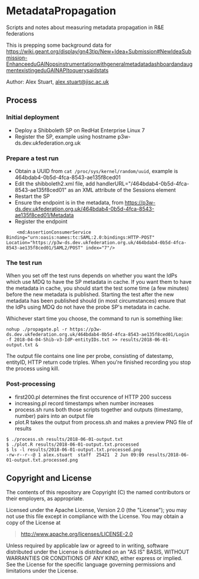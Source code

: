 # MetadataPropagation
Scripts and notes about measuring metadata propagation in R&amp;E federations

This is prepping some background data for https://wiki.geant.org/display/gn43tip/New+Idea+Submission#NewIdeaSubmission-EnhanceeduGAINopsinstrumentationwithgeneralmetadatadashboardandaugmentexistingeduGAINAPItoquerysaidstats

Author: Alex Stuart, alex.stuart@jisc.ac.uk

## Process

### Initial deployment

- Deploy a Shibboleth SP on RedHat Enterprise Linux 7
- Register the SP, example using hostname p3w-ds.dev.ukfederation.org.uk

### Prepare a test run

- Obtain a UUID from `cat /proc/sys/kernel/random/uuid`, example is 464bdab4-0b5d-4fca-8543-ae135f8ced01  
- Edit the shibboleth2.xml file, add handlerURL="/464bdab4-0b5d-4fca-8543-ae135f8ced01" as an XML attribute of the Sessions element  
- Restart the SP  
- Ensure the endpoint is in the metadata, from https://p3w-ds.dev.ukfederation.org.uk/464bdab4-0b5d-4fca-8543-ae135f8ced01/Metadata
- Register the endpoint
```
    <md:AssertionConsumerService Binding="urn:oasis:names:tc:SAML:2.0:bindings:HTTP-POST" Location="https://p3w-ds.dev.ukfederation.org.uk/464bdab4-0b5d-4fca-8543-ae135f8ced01/SAML2/POST" index="7"/>
```

### The test run 

When you set off the test runs depends on whether you want the IdPs which use MDQ to have the SP metadata in cache. If you want them to have the metadata in cache, you should start the test some time (a few minutes) before the new metadata is published. Starting the test after the new metadata has been published should (in most circumstances) ensure that the IdPs using MDQ do not have the probe SP's metadata in cache.

Whichever start time you choose, the command to run is something like:
```
nohup ./propagate.pl -r https://p3w-ds.dev.ukfederation.org.uk/464bdab4-0b5d-4fca-8543-ae135f8ced01/Login -f 2018-04-04-Shib-v3-IdP-entityIDs.txt >> results/2018-06-01-output.txt &
```

The output file contains one line per probe, consisting of datestamp, entityID, HTTP return code triples. When you're finished recording you stop the process using kill.

### Post-processing

- first200.pl determines the first occurence of HTTP 200 success  
- increasing.pl record timestamps when number increases
- process.sh runs both those scripts together and outputs (timestamp, number) pairs into an output file
- plot.R takes the output from process.sh and makes a preview PNG file of results

```
$ ./process.sh results/2018-06-01-output.txt 
$ ./plot.R results/2018-06-01-output.txt.processed 
$ ls -l results/2018-06-01-output.txt.processed.png
-rw-r--r--@ 1 alex.stuart  staff  25421  2 Jun 09:09 results/2018-06-01-output.txt.processed.png
```

## Copyright and License

The contents of this repository are Copyright (C) the named contributors or their
employers, as appropriate.

Licensed under the Apache License, Version 2.0 (the "License");
you may not use this file except in compliance with the License.
You may obtain a copy of the License at

> <http://www.apache.org/licenses/LICENSE-2.0>

Unless required by applicable law or agreed to in writing, software
distributed under the License is distributed on an "AS IS" BASIS,
WITHOUT WARRANTIES OR CONDITIONS OF ANY KIND, either express or implied.
See the License for the specific language governing permissions and
limitations under the License.


